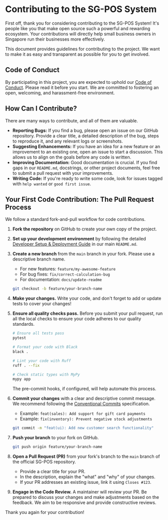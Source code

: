 # Contributing to the SG-POS System

First off, thank you for considering contributing to the SG-POS System! It's people like you that make open source such a powerful and rewarding ecosystem. Your contributions will directly help small business owners in Singapore run their businesses more effectively.

This document provides guidelines for contributing to the project. We want to make it as easy and transparent as possible for you to get involved.

## Code of Conduct

By participating in this project, you are expected to uphold our [Code of Conduct](CODE_OF_CONDUCT.md). Please read it before you start. We are committed to fostering an open, welcoming, and harassment-free environment.

## How Can I Contribute?

There are many ways to contribute, and all of them are valuable.

*   **Reporting Bugs:** If you find a bug, please open an issue on our GitHub repository. Provide a clear title, a detailed description of the bug, steps to reproduce it, and any relevant logs or screenshots.
*   **Suggesting Enhancements:** If you have an idea for a new feature or an improvement to an existing one, open an issue to start a discussion. This allows us to align on the goals before any code is written.
*   **Improving Documentation:** Good documentation is crucial. If you find gaps in our `README.md`, docstrings, or other project documents, feel free to submit a pull request with your improvements.
*   **Writing Code:** If you're ready to write some code, look for issues tagged with `help wanted` or `good first issue`.

## Your First Code Contribution: The Pull Request Process

We follow a standard fork-and-pull workflow for code contributions.

1.  **Fork the repository** on GitHub to create your own copy of the project.

2.  **Set up your development environment** by following the detailed [Developer Setup & Deployment Guide](README.md#6-developer-setup--deployment-guide) in our main `README.md`.

3.  **Create a new branch** from the `main` branch in your fork. Please use a descriptive branch name.
    *   For new features: `feature/my-awesome-feature`
    *   For bug fixes: `fix/correct-calculation-bug`
    *   For documentation: `docs/update-readme`
    ```bash
    git checkout -b feature/your-branch-name
    ```

4.  **Make your changes.** Write your code, and don't forget to add or update tests to cover your changes!

5.  **Ensure all quality checks pass.** Before you submit your pull request, run all the local checks to ensure your code adheres to our quality standards.
    ```bash
    # Ensure all tests pass
    pytest

    # Format your code with Black
    black .

    # Lint your code with Ruff
    ruff . --fix

    # Check static types with MyPy
    mypy app
    ```
    The pre-commit hooks, if configured, will help automate this process.

6.  **Commit your changes** with a clear and descriptive commit message. We recommend following the [Conventional Commits](https://www.conventionalcommits.org/en/v1.0.0/) specification.
    *   Example: `feat(sales): Add support for gift card payments`
    *   Example: `fix(inventory): Prevent negative stock adjustments`
    ```bash
    git commit -m "feat(ui): Add new customer search functionality"
    ```

7.  **Push your branch** to your fork on GitHub.
    ```bash
    git push origin feature/your-branch-name
    ```

8.  **Open a Pull Request (PR)** from your fork's branch to the `main` branch of the official SG-POS repository.
    *   Provide a clear title for your PR.
    *   In the description, explain the "what" and "why" of your changes.
    *   If your PR addresses an existing issue, link it using `Closes #123`.

9.  **Engage in the Code Review.** A maintainer will review your PR. Be prepared to discuss your changes and make adjustments based on the feedback. We aim to be responsive and provide constructive reviews.

Thank you again for your contribution!

